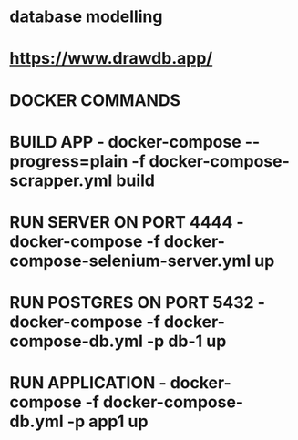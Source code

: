 # database modelling
# https://www.drawdb.app/

# DOCKER COMMANDS
# BUILD APP - docker-compose --progress=plain -f docker-compose-scrapper.yml build

# RUN SERVER ON PORT 4444 - docker-compose -f docker-compose-selenium-server.yml up
# RUN POSTGRES ON PORT 5432 - docker-compose -f docker-compose-db.yml -p db-1 up
# RUN APPLICATION - docker-compose -f docker-compose-db.yml -p app1 up
